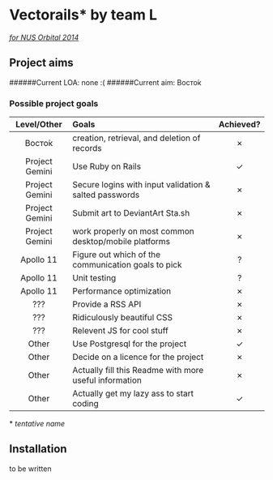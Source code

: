 # Vectorails* by team L

[*for NUS Orbital 2014*](http://orbital.comp.nus.edu.sg)

## Project aims

######Current LOA: none :(
######Current aim: Восто́к

### Possible project goals

Level/Other | Goals | Achieved?
:---:| :--- | :---:
Восто́к | creation, retrieval, and deletion of records | ✗ 
Project Gemini | Use Ruby on Rails | ✓ 
Project Gemini | Secure logins with input validation & salted passwords | ✗ 
Project Gemini | Submit art to DeviantArt Sta.sh | ✗ 
Project Gemini | work properly on most common desktop/mobile platforms | ✗ 
Apollo 11 | Figure out which of the communication goals to pick | ? 
Apollo 11 | Unit testing | ? 
Apollo 11 | Performance optimization | ✗ 
??? | Provide a RSS API | ✗ 
??? | Ridiculously beautiful CSS | ✗
??? | Relevent JS for cool stuff | ✗
Other | Use Postgresql for the project | ✓
Other | Decide on a licence for the project | ✗
Other | Actually fill this Readme with more useful information | ✗ 
Other | Actually get my lazy ass to start coding | ✓

\* *tentative name*

## Installation

to be written
